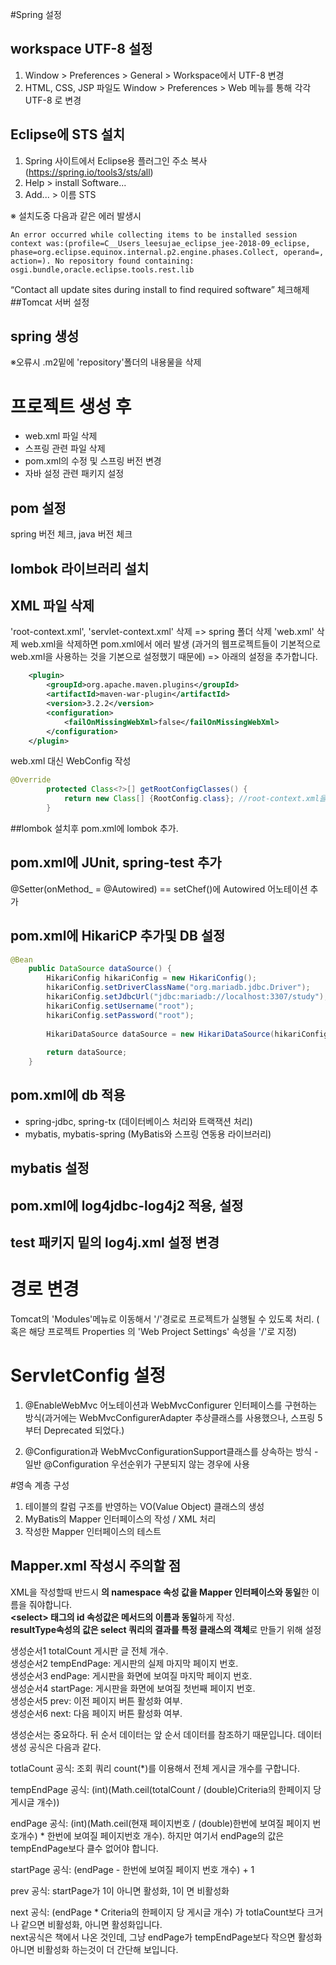 #Spring 설정

## workspace UTF-8 설정

1. Window > Preferences > General > Workspace에서 UTF-8 변경
2. HTML, CSS, JSP 파일도  Window > Preferences > Web 메뉴를 통해 각각 UTF-8 로 변경

## Eclipse에 STS 설치
1. Spring 사이트에서 Eclipse용 플러그인 주소 복사 (https://spring.io/tools3/sts/all)
2. Help > install Software...
3. Add... > 이름 STS

※ 설치도중 다음과 같은 에러 발생시
```
An error occurred while collecting items to be installed session context was:(profile=C__Users_leesujae_eclipse_jee-2018-09_eclipse, phase=org.eclipse.equinox.internal.p2.engine.phases.Collect, operand=, action=). No repository found containing: osgi.bundle,oracle.eclipse.tools.rest.lib
```

 “Contact all update sites during install to find required software” 체크해제
##Tomcat 서버 설정

## spring 생성
※오류시 .m2밑에 'repository'폴더의 내용물을 삭제

# 프로젝트 생성 후
- web.xml 파일 삭제
- 스프링 관련 파일 삭제
- pom.xml의 수정 및 스프링 버전 변경
- 자바 설정 관련 패키지 설정

## pom 설정
spring 버전 체크, java 버전 체크

## lombok 라이브러리 설치

## XML 파일 삭제
'root-context.xml', 'servlet-context.xml' 삭제 => spring 폴더 삭제
'web.xml' 삭제
web.xml을 삭제하면 pom.xml에서 에러 발생 
(과거의 웹프로젝트들이 기본적으로 web.xml을 사용하는 것을 기본으로 설정했기 때문에) => 아래의 설정을 추가합니다.
```xml
	<plugin>
        <groupId>org.apache.maven.plugins</groupId>
        <artifactId>maven-war-plugin</artifactId>
        <version>3.2.2</version>
        <configuration>
            <failOnMissingWebXml>false</failOnMissingWebXml>
        </configuration>
    </plugin>
```

web.xml 대신 WebConfig 작성
```java
@Override
		protected Class<?>[] getRootConfigClasses() {
		    return new Class[] {RootConfig.class}; //root-context.xml을 대신하는 클래스
		}
```

##lombok 설치후 pom.xml에 lombok 추가.

## pom.xml에 JUnit, spring-test 추가

@Setter(onMethod_ = @Autowired) == setChef()에 Autowired 어노테이션 추가

## pom.xml에 HikariCP 추가및 DB 설정

```java
@Bean
	public DataSource dataSource() {
		HikariConfig hikariConfig = new HikariConfig();
		hikariConfig.setDriverClassName("org.mariadb.jdbc.Driver");
		hikariConfig.setJdbcUrl("jdbc:mariadb://localhost:3307/study");
		hikariConfig.setUsername("root");
		hikariConfig.setPassword("root");
		
		HikariDataSource dataSource = new HikariDataSource(hikariConfig);
		
		return dataSource;
	}
```

## pom.xml에 db 적용
- spring-jdbc, spring-tx (데이터베이스 처리와 트랙잭션 처리)
- mybatis, mybatis-spring (MyBatis와 스프링 연동용 라이브러리) 

## mybatis 설정

## pom.xml에 log4jdbc-log4j2 적용, 설정

## test 패키지 밑의 log4j.xml 설정 변경

# 경로 변경
Tomcat의 'Modules'메뉴로 이동해서 '/'경로로 프로젝트가 실행될 수 있도록 처리. ( 혹은 해당 프로젝트 Properties 의 'Web Project Settings' 속성을 '/'로 지정)

# ServletConfig 설정
1. @EnableWebMvc 어노테이션과 WebMvcConfigurer 인터페이스를 구현하는 방식(과거에는 WebMvcConfigurerAdapter 추상클래스를 사용했으나, 스프링 5부터 Deprecated 되었다.)

2. @Configuration과 WebMvcConfigurationSupport클래스를 상속하는 방식 - 일반 @Configuration 우선순위가 구분되지 않는 경우에 사용

#영속 계층 구성

1. 테이블의 칼럼 구조를 반영하는 VO(Value Object) 클래스의 생성
2. MyBatis의 Mapper 인터페이스의 작성 / XML 처리
3. 작성한 Mapper 인터페이스의 테스트

## Mapper.xml 작성시 주의할 점
XML을 작성할때 반드시 
**<mapper>의 namespace 속성 값을 Mapper 인터페이스와 동일**한 이름을 줘야합니다.   
**\<select> 태그의 id 속성값은 메서드의 이름과 동일**하게 작성.   
**resultType속성의 값은 select 쿼리의 결과를 특정 클래스의 객체**로 만들기 위해 설정



생성순서1 totalCount 게시판 글 전체 개수.   
생성순서2 tempEndPage: 게시판의 실제 마지막 페이지 번호.   
생성순서3 endPage: 게시판을 화면에 보여질 마지막 페이지 번호.   
생성순서4 startPage: 게시판을 화면에 보여질 첫번째 페이지 번호.   
생성순서5 prev: 이전 페이지 버튼 활성화 여부.   
생성순서6 next: 다음 페이지 버튼 활성화 여부.   

생성순서는 중요하다. 뒤 순서 데이터는 앞 순서 데이터를 참조하기 때문입니다.
데이터 생성 공식은 다음과 같다.

totlaCount 공식: 조회 쿼리 count(*)를 이용해서 전체 게시글 개수를 구합니다.

tempEndPage 공식: (int)(Math.ceil(totalCount / (double)Criteria의 한페이지 당 게시글 개수))

endPage 공식: (int)(Math.ceil(현재 페이지번호 / (double)한번에 보여질 페이지 번호개수) * 한번에 보여질 페이지번호 개수).
하지만 여기서 endPage의 값은 tempEndPage보다 클수 없어야 합니다.

startPage 공식: (endPage - 한번에 보여질 페이지 번호 개수) + 1

prev 공식: startPage가 1이 아니면 활성화, 1이 면 비활성화

next 공식: (endPage * Criteria의 한페이지 당 게시글 개수) 가 totlaCount보다 크거나 같으면 비활성화, 아니면 활성화입니다.   
next공식은 책에서 나온 것인데, 그냥 endPage가 tempEndPage보다 작으면 활성화 아니면 비활성화 하는것이 더 간단해 보입니다.